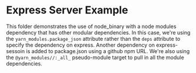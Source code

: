 # Express Server Example

This folder demonstrates the use of node_binary with a node modules
dependency that has other modular dependencies.  In this case, we're
using the `yarn_modules.package_json` attribute rather than the `deps`
attribute to specify the dependency on express. Another dependency on
express-sessoin is added to package.json using a github npm URL. We're
also using the `@yarn_modules//:_all_` pseudo-module target to pull in
all the module dependencies.
